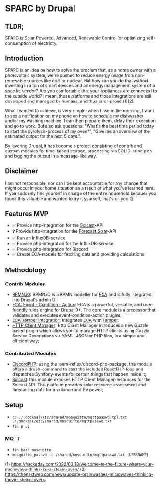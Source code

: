 # SPARC by Drupal

## TLDR;
SPARC is Solar Powered, Advanced, Renewable Control for optimizing self-consumption of electricty.

## Introduction
SPARC is an idea on how to solve the problem that, as a home owner with a photovoltaic system, we're pushed to reduce energy usage from non-renewable sources like coal or nuclear. But how can you do that without investing in a ton of smart devices and an energy management system of a specific vendor? Are you comfortable that your appliances are connected to the outside world? I mean, those platforms and those integrations are still developed and managed by humans, and thus error-prone (1)(2).

What I wanted to achieve, is very simple: when I rise in the morning, I want to see a notification on my phone on how to schedule my dishwasher and/or my washing machine. I can then prepare them, delay their execution and go to work.
But also ask questions: "What's the best time period today to start the pyrolysis-process of my oven?", "Give me an overview of the estimated output for the next 5 days.".

By levering Drupal, it has become a project consisting of contrib and custom modules for time-based storage, processing via SOLID-principles and logging the output in a message-like way.

## Disclaimer
I am not responsible, nor can I be kept accountable for any change that might occur in your home situation as a result of what you've learned here. If you suddenly find yourself in charge of the entire household because you found this valuable and wanted to try it yourself, that's on you 😉

## Features MVP
- ✅ Provide http-integration for the [Solcast](https://solcast.com/)-API
- ❓ Provide http-integration for the [Forecast.Solar](https://forecast.solar/)-API
- ✅ Run an InfluxDB-service
- ✅ Provide php-integration for the InfluxDB-service
- ✅ Provide php-integration for Discord
- ✅ Create ECA-models for fetching data and providing calculations

## Methodology
### Contrib Modules
- [BPMN.iO](https://www.drupal.org/project/bpmn_io): BPMN.iO is a BPMN modeller for [ECA](https://www.drupal.org/project/eca) and is fully integrated into Drupal's admin UI.
- [ECA: Event - Condition - Action](https://www.drupal.org/project/eca): ECA is a powerful, versatile, and user-friendly rules engine for Drupal 9+. The core module is a processor that validates and executes event-condition-action plugins;
- [ECA Tamper Integration](https://www.drupal.org/project/eca_tamper): Integrates [ECA](https://www.drupal.org/project/eca) with [Tamper](https://www.drupal.org/project/tamper);
- [HTTP Client Manager](https://www.drupal.org/project/http_client_manager): Http Client Manager introduces a new Guzzle based plugin which allows you to manage HTTP clients using Guzzle Service Descriptions via YAML, JSON or PHP files, in a simple and efficient way;
### Contributed Modules
- [DiscordPHP](https://www.drupal.org/project/discord_php): using the team-reflex/discord-php-package, this module offers a drush-command to start the included ReactPHP-loop and dispatches Symfony-events for certain things that happen inside it;
- [Solcast](https://www.drupal.org/project/solcast): this module exposes HTTP Client Manager-resources for the Solcast API. This platform provides solar resource assessment and forecasting data for irradiance and PV power;

## Setup
- `cp ./.docksal/etc/shared/mosquitto/mqttpasswd.tpl.txt ./.docksal/etc/shared/mosquitto/mqttpasswd.txt`
- `fin p up`

### MQTT
- `fin bash mosquitto`
- `mosquitto_passwd -c /shared/mosquitto/mqttpasswd.txt [USERNAME]`


(1) https://hackaday.com/2022/03/18/welcome-to-the-future-where-your-microwave-thinks-its-a-steam-oven/
(2) https://thenextweb.com/news/update-brainwashes-microwaves-thinking-theyre-steam-ovens
